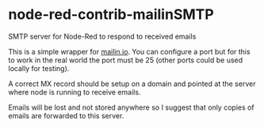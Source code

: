 # node-red-contrib-mailinSMTP

SMTP server for Node-Red to respond to received emails

This is a simple wrapper for [mailin.io](http://mailin.io/). You can configure a port but for this to work in the real world the port must be 25 (other ports could be used locally for testing).

A correct MX record should be setup on a domain and pointed at the server where node is running to receive emails.

Emails will be lost and not stored anywhere so I suggest that only copies of emails are forwarded to this server.
